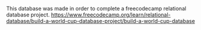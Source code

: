 This database was made in order to complete a freecodecamp relational database project.
https://www.freecodecamp.org/learn/relational-database/build-a-world-cup-database-project/build-a-world-cup-database
